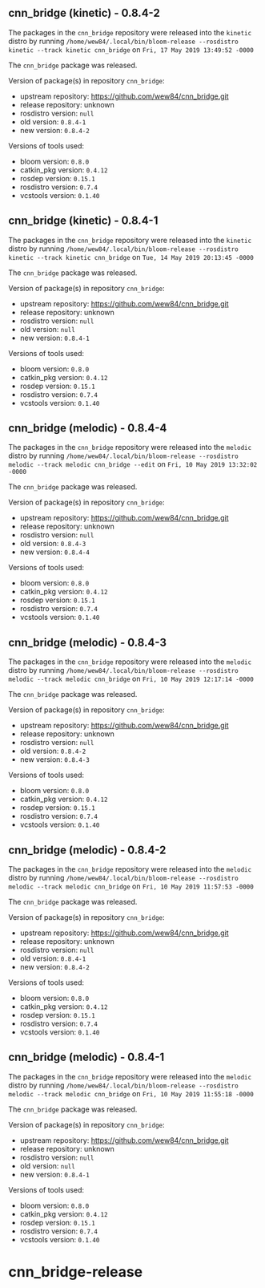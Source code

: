 ## cnn_bridge (kinetic) - 0.8.4-2

The packages in the `cnn_bridge` repository were released into the `kinetic` distro by running `/home/wew84/.local/bin/bloom-release --rosdistro kinetic --track kinetic cnn_bridge` on `Fri, 17 May 2019 13:49:52 -0000`

The `cnn_bridge` package was released.

Version of package(s) in repository `cnn_bridge`:

- upstream repository: https://github.com/wew84/cnn_bridge.git
- release repository: unknown
- rosdistro version: `null`
- old version: `0.8.4-1`
- new version: `0.8.4-2`

Versions of tools used:

- bloom version: `0.8.0`
- catkin_pkg version: `0.4.12`
- rosdep version: `0.15.1`
- rosdistro version: `0.7.4`
- vcstools version: `0.1.40`


## cnn_bridge (kinetic) - 0.8.4-1

The packages in the `cnn_bridge` repository were released into the `kinetic` distro by running `/home/wew84/.local/bin/bloom-release --rosdistro kinetic --track kinetic cnn_bridge` on `Tue, 14 May 2019 20:13:45 -0000`

The `cnn_bridge` package was released.

Version of package(s) in repository `cnn_bridge`:

- upstream repository: https://github.com/wew84/cnn_bridge.git
- release repository: unknown
- rosdistro version: `null`
- old version: `null`
- new version: `0.8.4-1`

Versions of tools used:

- bloom version: `0.8.0`
- catkin_pkg version: `0.4.12`
- rosdep version: `0.15.1`
- rosdistro version: `0.7.4`
- vcstools version: `0.1.40`


## cnn_bridge (melodic) - 0.8.4-4

The packages in the `cnn_bridge` repository were released into the `melodic` distro by running `/home/wew84/.local/bin/bloom-release --rosdistro melodic --track melodic cnn_bridge --edit` on `Fri, 10 May 2019 13:32:02 -0000`

The `cnn_bridge` package was released.

Version of package(s) in repository `cnn_bridge`:

- upstream repository: https://github.com/wew84/cnn_bridge.git
- release repository: unknown
- rosdistro version: `null`
- old version: `0.8.4-3`
- new version: `0.8.4-4`

Versions of tools used:

- bloom version: `0.8.0`
- catkin_pkg version: `0.4.12`
- rosdep version: `0.15.1`
- rosdistro version: `0.7.4`
- vcstools version: `0.1.40`


## cnn_bridge (melodic) - 0.8.4-3

The packages in the `cnn_bridge` repository were released into the `melodic` distro by running `/home/wew84/.local/bin/bloom-release --rosdistro melodic --track melodic cnn_bridge` on `Fri, 10 May 2019 12:17:14 -0000`

The `cnn_bridge` package was released.

Version of package(s) in repository `cnn_bridge`:

- upstream repository: https://github.com/wew84/cnn_bridge.git
- release repository: unknown
- rosdistro version: `null`
- old version: `0.8.4-2`
- new version: `0.8.4-3`

Versions of tools used:

- bloom version: `0.8.0`
- catkin_pkg version: `0.4.12`
- rosdep version: `0.15.1`
- rosdistro version: `0.7.4`
- vcstools version: `0.1.40`


## cnn_bridge (melodic) - 0.8.4-2

The packages in the `cnn_bridge` repository were released into the `melodic` distro by running `/home/wew84/.local/bin/bloom-release --rosdistro melodic --track melodic cnn_bridge` on `Fri, 10 May 2019 11:57:53 -0000`

The `cnn_bridge` package was released.

Version of package(s) in repository `cnn_bridge`:

- upstream repository: https://github.com/wew84/cnn_bridge.git
- release repository: unknown
- rosdistro version: `null`
- old version: `0.8.4-1`
- new version: `0.8.4-2`

Versions of tools used:

- bloom version: `0.8.0`
- catkin_pkg version: `0.4.12`
- rosdep version: `0.15.1`
- rosdistro version: `0.7.4`
- vcstools version: `0.1.40`


## cnn_bridge (melodic) - 0.8.4-1

The packages in the `cnn_bridge` repository were released into the `melodic` distro by running `/home/wew84/.local/bin/bloom-release --rosdistro melodic --track melodic cnn_bridge` on `Fri, 10 May 2019 11:55:18 -0000`

The `cnn_bridge` package was released.

Version of package(s) in repository `cnn_bridge`:

- upstream repository: https://github.com/wew84/cnn_bridge.git
- release repository: unknown
- rosdistro version: `null`
- old version: `null`
- new version: `0.8.4-1`

Versions of tools used:

- bloom version: `0.8.0`
- catkin_pkg version: `0.4.12`
- rosdep version: `0.15.1`
- rosdistro version: `0.7.4`
- vcstools version: `0.1.40`


# cnn_bridge-release